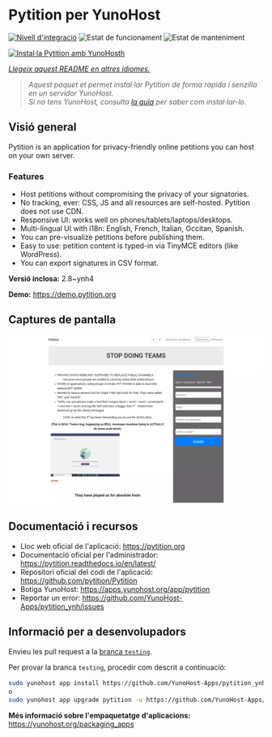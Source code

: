 <!--
N.B.: Aquest README ha estat generat automàticament per <https://github.com/YunoHost/apps/tree/master/tools/readme_generator>
NO s'ha de modificar manualment.
-->

# Pytition per YunoHost

[![Nivell d'integració](https://apps.yunohost.org/badge/integration/pytition)](https://ci-apps.yunohost.org/ci/apps/pytition/)
![Estat de funcionament](https://apps.yunohost.org/badge/state/pytition)
![Estat de manteniment](https://apps.yunohost.org/badge/maintained/pytition)

[![Instal·la Pytition amb YunoHosth](https://install-app.yunohost.org/install-with-yunohost.svg)](https://install-app.yunohost.org/?app=pytition)

*[Llegeix aquest README en altres idiomes.](./ALL_README.md)*

> *Aquest paquet et permet instal·lar Pytition de forma ràpida i senzilla en un servidor YunoHost.*  
> *Si no tens YunoHost, consulta [la guia](https://yunohost.org/install) per saber com instal·lar-lo.*

## Visió general

Pytition is an application for privacy-friendly online petitions you can host on your own server.

### Features

- Host petitions without compromising the privacy of your signatories.
- No tracking, ever: CSS, JS and all resources are self-hosted. Pytition does not use CDN.
- Responsive UI: works well on phones/tablets/laptops/desktops.
- Multi-lingual UI with i18n: English, French, Italian, Occitan, Spanish.
- You can pre-visualize petitions before publishing them.
- Easy to use: petition content is typed-in via TinyMCE editors (like WordPress).
- You can export signatures in CSV format.


**Versió inclosa:** 2.8~ynh4

**Demo:** <https://demo.pytition.org>

## Captures de pantalla

![Captures de pantalla de Pytition](./doc/screenshots/stop_doing_teams.webp)

## Documentació i recursos

- Lloc web oficial de l'aplicació: <https://pytition.org>
- Documentació oficial per l'administrador: <https://pytition.readthedocs.io/en/latest/>
- Repositori oficial del codi de l'aplicació: <https://github.com/pytition/Pytition>
- Botiga YunoHost: <https://apps.yunohost.org/app/pytition>
- Reportar un error: <https://github.com/YunoHost-Apps/pytition_ynh/issues>

## Informació per a desenvolupadors

Envieu les pull request a la [branca `testing`](https://github.com/YunoHost-Apps/pytition_ynh/tree/testing).

Per provar la branca `testing`, procedir com descrit a continuació:

```bash
sudo yunohost app install https://github.com/YunoHost-Apps/pytition_ynh/tree/testing --debug
o
sudo yunohost app upgrade pytition -u https://github.com/YunoHost-Apps/pytition_ynh/tree/testing --debug
```

**Més informació sobre l'empaquetatge d'aplicacions:** <https://yunohost.org/packaging_apps>
